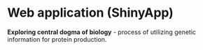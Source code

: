 # Web application (ShinyApp) 
**Exploring central dogma of biology** - process of utilizing genetic information for protein production.
